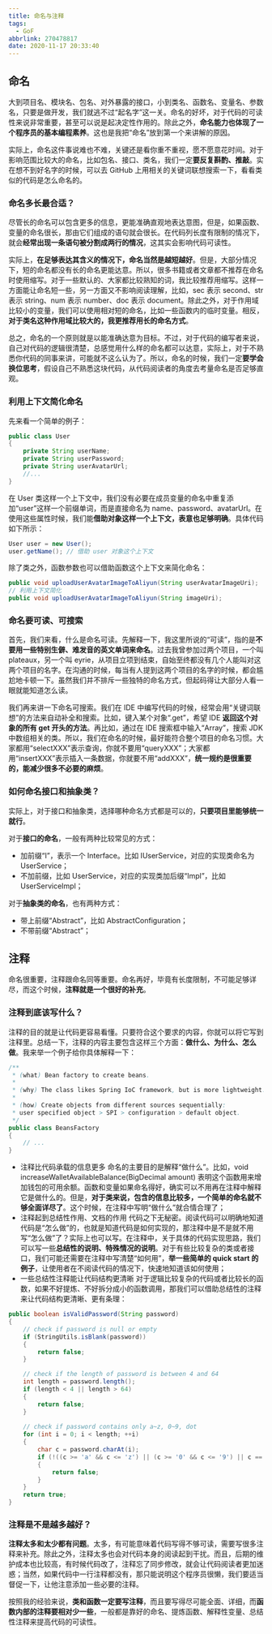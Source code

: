 ```yaml
---
title: 命名与注释
tags:
  - GoF
abbrlink: 270478817
date: 2020-11-17 20:33:40
---
```

## 命名
大到项目名、模块名、包名、对外暴露的接口，小到类名、函数名、变量名、参数名，只要是做开发，我们就逃不过“起名字”这一关。命名的好坏，对于代码的可读性来说非常重要，甚至可以说是起决定性作用的。除此之外，**命名能力也体现了一个程序员的基本编程素养**。这也是我把“命名”放到第一个来讲解的原因。

实际上，命名这件事说难也不难，关键还是看你重不重视，愿不愿意花时间。对于影响范围比较大的命名，比如包名、接口、类名，我们一定**要反复斟酌、推敲**。实在想不到好名字的时候，可以去 GitHub 上用相关的关键词联想搜索一下，看看类似的代码是怎么命名的。

### 命名多长最合适？
尽管长的命名可以包含更多的信息，更能准确直观地表达意图，但是，如果函数、变量的命名很长，那由它们组成的语句就会很长。在代码列长度有限制的情况下，就会**经常出现一条语句被分割成两行的情况**，这其实会影响代码可读性。

实际上，**在足够表达其含义的情况下，命名当然是越短越好**。但是，大部分情况下，短的命名都没有长的命名更能达意。所以，很多书籍或者文章都不推荐在命名时使用缩写。对于一些默认的、大家都比较熟知的词，我比较推荐用缩写。这样一方面能让命名短一些，另一方面又不影响阅读理解，比如，sec 表示 second、str 表示 string、num 表示 number、doc 表示 document。除此之外，对于作用域比较小的变量，我们可以使用相对短的命名，比如一些函数内的临时变量。相反，**对于类名这种作用域比较大的，我更推荐用长的命名方式**。

总之，命名的一个原则就是以能准确达意为目标。不过，对于代码的编写者来说，自己对代码的逻辑很清楚，总感觉用什么样的命名都可以达意，实际上，对于不熟悉你代码的同事来讲，可能就不这么认为了。所以，命名的时候，我们一定**要学会换位思考**，假设自己不熟悉这块代码，从代码阅读者的角度去考量命名是否足够直观。
<!--more-->

### 利用上下文简化命名
先来看一个简单的例子：
```java
public class User 
{
    private String userName;
    private String userPassword;
    private String userAvatarUrl;
    //...
}
```

在 User 类这样一个上下文中，我们没有必要在成员变量的命名中重复添加“user”这样一个前缀单词，而是直接命名为 name、password、avatarUrl。在使用这些属性时候，我们能**借助对象这样一个上下文，表意也足够明确**。具体代码如下所示：
```java
User user = new User();
user.getName(); // 借助 user 对象这个上下文
```

除了类之外，函数参数也可以借助函数这个上下文来简化命名：
```java
public void uploadUserAvatarImageToAliyun(String userAvatarImageUri);
// 利用上下文简化
public void uploadUserAvatarImageToAliyun(String imageUri);
```

### 命名要可读、可搜索
首先，我们来看，什么是命名可读。先解释一下，我这里所说的“可读”，指的是**不要用一些特别生僻、难发音的英文单词来命名**。过去我曾参加过两个项目，一个叫 plateaux，另一个叫 eyrie，从项目立项到结束，自始至终都没有几个人能叫对这两个项目的名字。在沟通的时候，每当有人提到这两个项目的名字的时候，都会尴尬地卡顿一下。虽然我们并不排斥一些独特的命名方式，但起码得让大部分人看一眼就能知道怎么读。

我们再来讲一下命名可搜索。我们在 IDE 中编写代码的时候，经常会用“关键词联想”的方法来自动补全和搜索。比如，键入某个对象“.get”，希望 IDE **返回这个对象的所有 get 开头的方法**。再比如，通过在 IDE 搜索框中输入“Array”，搜索 JDK 中数组相关的类。所以，我们在命名的时候，最好能符合整个项目的命名习惯。大家都用“selectXXX”表示查询，你就不要用“queryXXX”；大家都用“insertXXX”表示插入一条数据，你就要不用“addXXX”，**统一规约是很重要的，能减少很多不必要的麻烦**。

### 如何命名接口和抽象类？
实际上，对于接口和抽象类，选择哪种命名方式都是可以的，**只要项目里能够统一就行**。

对于**接口的命名**，一般有两种比较常见的方式：
- 加前缀“I”，表示一个 Interface。比如 IUserService，对应的实现类命名为 UserService；
- 不加前缀，比如 UserService，对应的实现类加后缀“Impl”，比如 UserServiceImpl；

对于**抽象类的命名**，也有两种方式：
- 带上前缀“Abstract”，比如 AbstractConfiguration；
- 不带前缀“Abstract”；

## 注释
命名很重要，注释跟命名同等重要。命名再好，毕竟有长度限制，不可能足够详尽，而这个时候，**注释就是一个很好的补充**。

### 注释到底该写什么？
注释的目的就是让代码更容易看懂。只要符合这个要求的内容，你就可以将它写到注释里。总结一下，注释的内容主要包含这样三个方面：**做什么、为什么、怎么做**。我来举一个例子给你具体解释一下：
```java
/**
 * (what) Bean factory to create beans. 
 * 
 * (why) The class likes Spring IoC framework, but is more lightweight. 
 *
 * (how) Create objects from different sources sequentially:
 * user specified object > SPI > configuration > default object.
 */
public class BeansFactory 
{
    // ...
}
```

- 注释比代码承载的信息更多
命名的主要目的是解释“做什么”。比如，void increaseWalletAvailableBalance(BigDecimal amount) 表明这个函数用来增加钱包的可用余额。函数和变量如果命名得好，确实可以不用再在注释中解释它是做什么的。但是，**对于类来说，包含的信息比较多，一个简单的命名就不够全面详尽了**。这个时候，在注释中写明“做什么”就合情合理了；
- 注释起到总结性作用、文档的作用
代码之下无秘密。阅读代码可以明确地知道代码是“怎么做”的，也就是知道代码是如何实现的，那注释中是不是就不用写“怎么做”了？实际上也可以写。在注释中，关于具体的代码实现思路，我们可以写一些**总结性的说明、特殊情况的说明**。对于有些比较复杂的类或者接口，我们可能还需要在注释中写清楚“如何用”，**举一些简单的 quick start 的例子**，让使用者在不阅读代码的情况下，快速地知道该如何使用；
- 一些总结性注释能让代码结构更清晰
对于逻辑比较复杂的代码或者比较长的函数，如果不好提炼、不好拆分成小的函数调用，那我们可以借助总结性的注释来让代码结构更清晰、更有条理：
```java
public boolean isValidPassword(String password) 
{
    // check if password is null or empty
    if (StringUtils.isBlank(password)) 
    {
        return false;
    }

    // check if the length of password is between 4 and 64
    int length = password.length();
    if (length < 4 || length > 64) 
    {
        return false;
    }
        
    // check if password contains only a~z, 0~9, dot
    for (int i = 0; i < length; ++i) 
    {
        char c = password.charAt(i);
        if (!((c >= 'a' && c <= 'z') || (c >= '0' && c <= '9') || c == '.')) 
        {
            return false;
        }
    }
    return true;
}
```

### 注释是不是越多越好？
**注释太多和太少都有问题**。太多，有可能意味着代码写得不够可读，需要写很多注释来补充。除此之外，注释太多也会对代码本身的阅读起到干扰。而且，后期的维护成本也比较高，有时候代码改了，注释忘了同步修改，就会让代码阅读者更加迷惑；当然，如果代码中一行注释都没有，那只能说明这个程序员很懒，我们要适当督促一下，让他注意添加一些必要的注释。

按照我的经验来说，**类和函数一定要写注释**，而且要写得尽可能全面、详细，而**函数内部的注释要相对少一些**，一般都是靠好的命名、提炼函数、解释性变量、总结性注释来提高代码的可读性。
